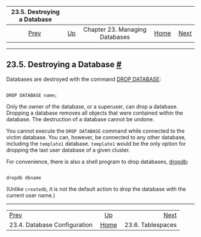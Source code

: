 <!--?xml version="1.0" encoding="UTF-8" standalone="no"?-->

|                  23.5. Destroying a Database                  |                                                                |                                |                                                       |                                                         |
| :-----------------------------------------------------------: | :------------------------------------------------------------- | :----------------------------: | ----------------------------------------------------: | ------------------------------------------------------: |
| [Prev](manage-ag-config.html "23.4. Database Configuration")  | [Up](managing-databases.html "Chapter 23. Managing Databases") | Chapter 23. Managing Databases | [Home](index.html "PostgreSQL 17devel Documentation") |  [Next](manage-ag-tablespaces.html "23.6. Tablespaces") |

***

## 23.5. Destroying a Database [#](#MANAGE-AG-DROPDB)

Databases are destroyed with the command [DROP DATABASE](sql-dropdatabase.html "DROP DATABASE"):

```

DROP DATABASE name;
```

Only the owner of the database, or a superuser, can drop a database. Dropping a database removes all objects that were contained within the database. The destruction of a database cannot be undone.

You cannot execute the `DROP DATABASE` command while connected to the victim database. You can, however, be connected to any other database, including the `template1` database. `template1` would be the only option for dropping the last user database of a given cluster.

For convenience, there is also a shell program to drop databases, [dropdb](app-dropdb.html "dropdb"):

```

dropdb dbname
```

(Unlike `createdb`, it is not the default action to drop the database with the current user name.)

***

|                                                               |                                                                |                                                         |
| :------------------------------------------------------------ | :------------------------------------------------------------: | ------------------------------------------------------: |
| [Prev](manage-ag-config.html "23.4. Database Configuration")  | [Up](managing-databases.html "Chapter 23. Managing Databases") |  [Next](manage-ag-tablespaces.html "23.6. Tablespaces") |
| 23.4. Database Configuration                                  |      [Home](index.html "PostgreSQL 17devel Documentation")     |                                       23.6. Tablespaces |
